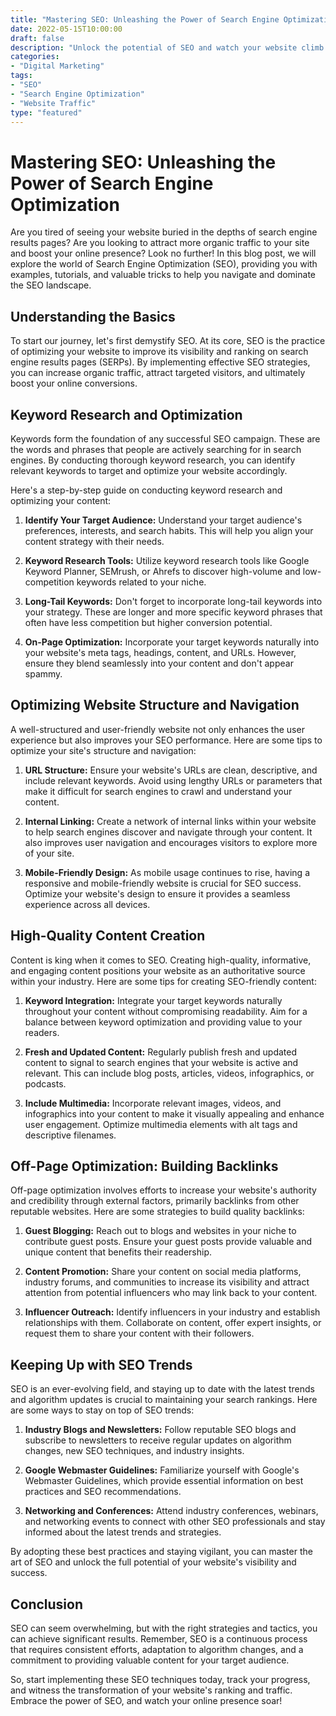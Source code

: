 ```yaml
--- 
title: "Mastering SEO: Unleashing the Power of Search Engine Optimization"
date: 2022-05-15T10:00:00
draft: false
description: "Unlock the potential of SEO and watch your website climb the rankings ladder."
categories: 
- "Digital Marketing"
tags: 
- "SEO"
- "Search Engine Optimization"
- "Website Traffic"
type: "featured"
--- 
```


# Mastering SEO: Unleashing the Power of Search Engine Optimization

Are you tired of seeing your website buried in the depths of search engine results pages? Are you looking to attract more organic traffic to your site and boost your online presence? Look no further! In this blog post, we will explore the world of Search Engine Optimization (SEO), providing you with examples, tutorials, and valuable tricks to help you navigate and dominate the SEO landscape.

## Understanding the Basics

To start our journey, let's first demystify SEO. At its core, SEO is the practice of optimizing your website to improve its visibility and ranking on search engine results pages (SERPs). By implementing effective SEO strategies, you can increase organic traffic, attract targeted visitors, and ultimately boost your online conversions.

## Keyword Research and Optimization

Keywords form the foundation of any successful SEO campaign. These are the words and phrases that people are actively searching for in search engines. By conducting thorough keyword research, you can identify relevant keywords to target and optimize your website accordingly.

Here's a step-by-step guide on conducting keyword research and optimizing your content:

1. **Identify Your Target Audience:** Understand your target audience's preferences, interests, and search habits. This will help you align your content strategy with their needs.

2. **Keyword Research Tools:** Utilize keyword research tools like Google Keyword Planner, SEMrush, or Ahrefs to discover high-volume and low-competition keywords related to your niche.

3. **Long-Tail Keywords:** Don't forget to incorporate long-tail keywords into your strategy. These are longer and more specific keyword phrases that often have less competition but higher conversion potential.

4. **On-Page Optimization:** Incorporate your target keywords naturally into your website's meta tags, headings, content, and URLs. However, ensure they blend seamlessly into your content and don't appear spammy.

## Optimizing Website Structure and Navigation

A well-structured and user-friendly website not only enhances the user experience but also improves your SEO performance. Here are some tips to optimize your site's structure and navigation:

1. **URL Structure:** Ensure your website's URLs are clean, descriptive, and include relevant keywords. Avoid using lengthy URLs or parameters that make it difficult for search engines to crawl and understand your content.

2. **Internal Linking:** Create a network of internal links within your website to help search engines discover and navigate through your content. It also improves user navigation and encourages visitors to explore more of your site.

3. **Mobile-Friendly Design:** As mobile usage continues to rise, having a responsive and mobile-friendly website is crucial for SEO success. Optimize your website's design to ensure it provides a seamless experience across all devices.

## High-Quality Content Creation

Content is king when it comes to SEO. Creating high-quality, informative, and engaging content positions your website as an authoritative source within your industry. Here are some tips for creating SEO-friendly content:

1. **Keyword Integration:** Integrate your target keywords naturally throughout your content without compromising readability. Aim for a balance between keyword optimization and providing value to your readers.

2. **Fresh and Updated Content:** Regularly publish fresh and updated content to signal to search engines that your website is active and relevant. This can include blog posts, articles, videos, infographics, or podcasts.

3. **Include Multimedia:** Incorporate relevant images, videos, and infographics into your content to make it visually appealing and enhance user engagement. Optimize multimedia elements with alt tags and descriptive filenames.

## Off-Page Optimization: Building Backlinks

Off-page optimization involves efforts to increase your website's authority and credibility through external factors, primarily backlinks from other reputable websites. Here are some strategies to build quality backlinks:

1. **Guest Blogging:** Reach out to blogs and websites in your niche to contribute guest posts. Ensure your guest posts provide valuable and unique content that benefits their readership.

2. **Content Promotion:** Share your content on social media platforms, industry forums, and communities to increase its visibility and attract attention from potential influencers who may link back to your content.

3. **Influencer Outreach:** Identify influencers in your industry and establish relationships with them. Collaborate on content, offer expert insights, or request them to share your content with their followers.

## Keeping Up with SEO Trends

SEO is an ever-evolving field, and staying up to date with the latest trends and algorithm updates is crucial to maintaining your search rankings. Here are some ways to stay on top of SEO trends:

1. **Industry Blogs and Newsletters:** Follow reputable SEO blogs and subscribe to newsletters to receive regular updates on algorithm changes, new SEO techniques, and industry insights.

2. **Google Webmaster Guidelines:** Familiarize yourself with Google's Webmaster Guidelines, which provide essential information on best practices and SEO recommendations.

3. **Networking and Conferences:** Attend industry conferences, webinars, and networking events to connect with other SEO professionals and stay informed about the latest trends and strategies.

By adopting these best practices and staying vigilant, you can master the art of SEO and unlock the full potential of your website's visibility and success.

## Conclusion

SEO can seem overwhelming, but with the right strategies and tactics, you can achieve significant results. Remember, SEO is a continuous process that requires consistent efforts, adaptation to algorithm changes, and a commitment to providing valuable content for your target audience.

So, start implementing these SEO techniques today, track your progress, and witness the transformation of your website's ranking and traffic. Embrace the power of SEO, and watch your online presence soar!
